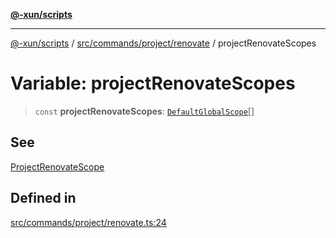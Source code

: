 [**@-xun/scripts**](../../../../../README.md)

***

[@-xun/scripts](../../../../../README.md) / [src/commands/project/renovate](../README.md) / projectRenovateScopes

# Variable: projectRenovateScopes

> `const` **projectRenovateScopes**: [`DefaultGlobalScope`](../../../../configure/enumerations/DefaultGlobalScope.md)[]

## See

[ProjectRenovateScope](../../../../configure/enumerations/DefaultGlobalScope.md)

## Defined in

[src/commands/project/renovate.ts:24](https://github.com/Xunnamius/xscripts/blob/395ccb9751d5eb5067af3fe099bacae7d9b7a116/src/commands/project/renovate.ts#L24)
